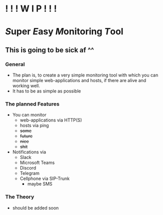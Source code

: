 # ! ! !   W I P   ! ! ! 
# *S*uper *E*asy *M*onitoring *T*ool
## This is going to be sick af ^^
### General
- The plan is, to create a very simple monitoring tool with which you can monitor simple web-applications and hosts, if there are alive and working well.
- It has to be as simple as possible
### The planned Features
- You can monitor
	- web-applications via HTTP(S)
	- hosts via ping
	- ~~some~~ 
	- ~~future~~
	- ~~nice~~
	- ~~shit~~
- Notifications via
	- Slack
	- Microsoft Teams
	- Discord
	- Telegram
	- Cellphone via SIP-Trunk
		- maybe SMS
### The Theory
- should be added soon
